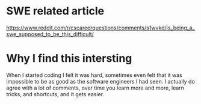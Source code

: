 # SWE related article
https://www.reddit.com/r/cscareerquestions/comments/s1wvkd/is_being_a_swe_supposed_to_be_this_difficult/

# Why I find this intersting

When I started coding I felt it was hard, sometimes even felt that it was impossible to be as good as the software engineers I had seen. I actually do agree with a lot of comments, over time you learn more and more, learn tricks, and shortcuts, and it gets easier.


